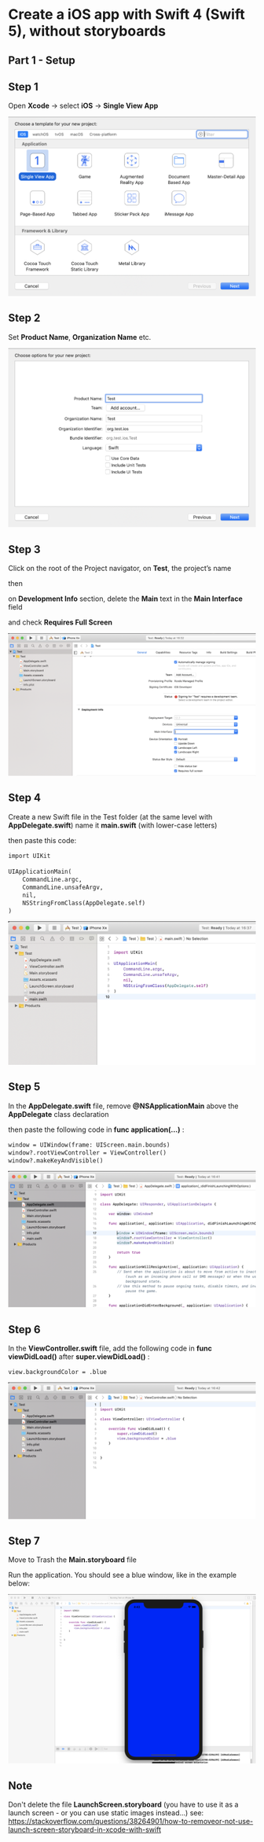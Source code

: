 
# Create a iOS app with Swift 4 (Swift 5), without storyboards

## Part 1 - Setup

## Step 1

Open **Xcode** -> select **iOS** -> **Single View App**

![i1][logo]

## Step 2

Set **Product Name**, **Organization Name** etc.

![i2][logo2]

## Step 3

Click on the root of the Project navigator, on **Test**, the project’s name

then

on **Development Info** section, delete the **Main** text in the **Main Interface** field

and check **Requires Full Screen**

![i3][logo3]

## Step 4

Create a new Swift file in the Test folder (at the same level with **AppDelegate.swift**)
	name it **main.swift** (with lower-case letters)

then paste this code:

```
import UIKit

UIApplicationMain(
    CommandLine.argc,
    CommandLine.unsafeArgv,
    nil,
    NSStringFromClass(AppDelegate.self)
)
```

![i3][logo4]

## Step 5

In the **AppDelegate.swift** file, remove **@NSApplicationMain** above the **AppDelegate** class declaration

then paste the following code in **func application(...)** :

```
window = UIWindow(frame: UIScreen.main.bounds)
window?.rootViewController = ViewController()
window?.makeKeyAndVisible()
```

![i3][logo5]

## Step 6

In the **ViewController.swift** file, add the following code in **func viewDidLoad()** after **super.viewDidLoad()** :

```
view.backgroundColor = .blue
```

![i3][logo6]

## Step 7

Move to Trash the **Main.storyboard** file

Run the application. You should see a blue window, like in the example below:

![i3][logo7]

## Note

Don't delete the file **LaunchScreen.storyboard** (you have to use it as a launch screen - or you can use static images instead...)
see: https://stackoverflow.com/questions/38264901/how-to-removeor-not-use-launch-screen-storyboard-in-xcode-with-swift




[logo]: https://github.com/alexadam/swift-tutorials/raw/master/ios/p1/images/s1.png "i1"
[logo2]: https://github.com/alexadam/swift-tutorials/raw/master/ios/p1/images/s2.png "i2"
[logo3]: https://github.com/alexadam/swift-tutorials/raw/master/ios/p1/images/s3.png "i2"
[logo4]: https://github.com/alexadam/swift-tutorials/raw/master/ios/p1/images/s4.png "i2"
[logo5]: https://github.com/alexadam/swift-tutorials/raw/master/ios/p1/images/s5.png "i2"
[logo6]: https://github.com/alexadam/swift-tutorials/raw/master/ios/p1/images/s6.png "i2"
[logo7]: https://github.com/alexadam/swift-tutorials/raw/master/ios/p1/images/s7.png "i2"
